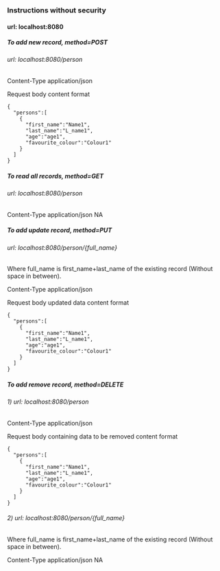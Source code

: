 ### Instructions without security
#### url: localhost:8080

#####  To add new record, method=POST
  ###### url: localhost:8080/person
  Content-Type   application/json
  
  Request body content format
  ```
  {
    "persons":[
      {
        "first_name":"Name1",
        "last_name":"L_name1",
        "age":"age1",
        "favourite_colour":"Colour1"
      }
    ]
  }
  ```
  #####  To read all records, method=GET
  ###### url: localhost:8080/person
  Content-Type   application/json
  NA
  
  #####  To add update record, method=PUT
  ###### url: localhost:8080/person/{full_name}
  Where full_name is first_name+last_name of the existing record (Without space in between).
  
  Content-Type   application/json
  
  Request body updated data content format 
  ```
  {
    "persons":[
      {
        "first_name":"Name1",
        "last_name":"L_name1",
        "age":"age1",
        "favourite_colour":"Colour1"
      }
    ]
  }
  ```
  
  #####  To add remove record, method=DELETE
  
  ###### 1) url: localhost:8080/person
  
  Content-Type   application/json
  
  Request body containing data to be removed content format 
  ```
  {
    "persons":[
      {
        "first_name":"Name1",
        "last_name":"L_name1",
        "age":"age1",
        "favourite_colour":"Colour1"
      }
    ]
  }
  ```
  ###### 2) url: localhost:8080/person/{full_name}
  Where full_name is first_name+last_name of the existing record (Without space in between).
  
  Content-Type   application/json
  NA
  
  
  

